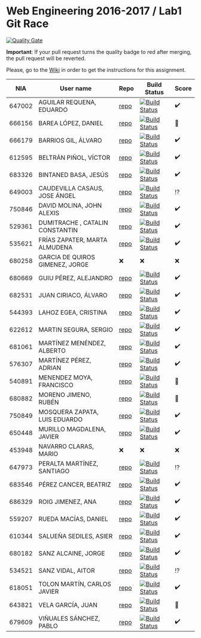 # Web Engineering 2016-2017 / Lab1 Git Race
[![Quality Gate](https://sonarqube.com/api/badges/gate?key=lab1-git-race)](https://sonarqube.com/dashboard/index/lab1-git-race)

**Important**: If your pull request turns the quality badge to red after merging, the pull request will be reverted.


Please, go to the [Wiki](https://github.com/UNIZAR-30246-WebEngineering/lab1-git-race/wiki) in order to get the instructions for this assignment.


NIA    | User name | Repo | Build Status | Score
-------|-----------|------|--------------|--------
647002 | AGUILAR REQUENA, EDUARDO | [repo](https://github.com/McGredu/lab1-git-race) | [![Build Status](https://travis-ci.org/McGredu/lab1-git-race.svg)](https://travis-ci.org/McGredu/lab1-git-race) | :heavy_check_mark:
666156 | BAREA LÓPEZ, DANIEL | [repo](https://github.com/dbarelop/lab1-git-race) | [![Build Status](https://travis-ci.org/dbarelop/lab1-git-race.svg)](https://travis-ci.org/dbarelop/lab1-git-race) | :gift:
666179 | BARRIOS GIL, ÁLVARO | [repo](https://github.com/deerter/lab1-git-race) | [![Build Status](https://travis-ci.org/deerter/lab1-git-race.svg)](https://travis-ci.org/deerter/lab1-git-race) | :heavy_check_mark:
612595 | BELTRÁN PIÑOL, VÍCTOR | [repo](https://github.com/Victorbp09/lab1-git-race) | [![Build Status](https://travis-ci.org/Victorbp09/lab1-git-race.svg)](https://travis-ci.org/Victorbp09/lab1-git-race) | :heavy_check_mark:
683326 | BINTANED BASA, JESÚS | [repo](https://github.com/jebiba95/lab1-git-race) | [![Build Status](https://travis-ci.org/jebiba95/lab1-git-race.svg)](https://travis-ci.org/jebiba95/lab1-git-race) | :heavy_check_mark:
649003 | CAUDEVILLA CASAUS, JOSE ÁNGEL | [repo](https://github.com/josnick/lab1-git-race) | [![Build Status](https://travis-ci.org/josnick/lab1-git-race.svg)](https://travis-ci.org/josnick/lab1-git-race) | :interrobang:
750846 | DAVID MOLINA, JOHN ALEXIS | [repo](https://github.com/luisemz/lab1-git-race) | [![Build Status](https://travis-ci.org/luisemz/lab1-git-race.svg)](https://travis-ci.org/luisemz/lab1-git-race) | :heavy_check_mark:
529361 | DUMITRACHE , CATALIN  CONSTANTIN | [repo](https://github.com/catalindumitrache76/lab1-git-race) | [![Build Status](https://travis-ci.org/catalindumitrache76/lab1-git-race.svg)](https://travis-ci.org/catalindumitrache76/lab1-git-race) | :heavy_check_mark:
535621 | FRÍAS ZAPATER, MARTA ALMUDENA | [repo](https://github.com/martafr/lab1-git-race) | [![Build Status](https://travis-ci.org/martafr/lab1-git-race.svg)](https://travis-ci.org/martafr/lab1-git-race) | :heavy_check_mark:
680258 | GARCIA DE QUIROS GIMENEZ, JORGE | :x: | :x: | :x:
680669 | GUIU PÉREZ, ALEJANDRO | [repo](https://github.com/aguiu/lab1-git-race) | [![Build Status](https://travis-ci.org/aguiu/lab1-git-race.svg)](https://travis-ci.org/aguiu/lab1-git-race) | :heavy_check_mark:
682531 | JUAN CIRIACO, ÁLVARO | [repo](https://github.com/aJuanCiri/lab1-git-race) | [![Build Status](https://travis-ci.org/aJuanCiri/lab1-git-race.svg)](https://travis-ci.org/aJuanCiri/lab1-git-race) | :heavy_check_mark:
544393 | LAHOZ EGEA, CRISTINA | [repo](https://github.com/cristinalahoz/lab1-git-race) | [![Build Status](https://travis-ci.org/cristinalahoz/lab1-git-race.svg)](https://travis-ci.org/cristinalahoz/lab1-git-race) | :heavy_check_mark:
622612 | MARTIN SEGURA, SERGIO | [repo](https://github.com/SureSRM/lab1-git-race) | [![Build Status](https://travis-ci.org/SureSRM/lab1-git-race.svg)](https://travis-ci.org/SureSRM/lab1-git-race) | :heavy_check_mark:
681061 | MARTÍNEZ MENÉNDEZ, ALBERTO | [repo](https://github.com/Belberus/lab1-git-race) | [![Build Status](https://travis-ci.org/Belberus/lab1-git-race.svg)](https://travis-ci.org/Belberus/lab1-git-race) | :heavy_check_mark:
576307 | MARTÍNEZ PÉREZ, ADRIAN | [repo](https://github.com/Electryk/lab1-git-race) | [![Build Status](https://travis-ci.org/Electryk/lab1-git-race.svg)](https://travis-ci.org/Electryk/lab1-git-race) | :heavy_check_mark:
540891 | MENENDEZ MOYA, FRANCISCO | [repo](https://github.com/fmenemo/lab1-git-race) | [![Build Status](https://travis-ci.org/fmenemo/lab1-git-race.svg)](https://travis-ci.org/fmenemo/lab1-git-race) | :gift:
680882 | MORENO JIMENO, RUBÉN | [repo](https://github.com/nebur395/lab1-git-race) | [![Build Status](https://travis-ci.org/nebur395/lab1-git-race.svg)](https://travis-ci.org/nebur395/lab1-git-race) | :gift:
750849 | MOSQUERA ZAPATA, LUIS EDUARDO | [repo](https://github.com/luisemz/lab1-git-race) | [![Build Status](https://travis-ci.org/luisemz/lab1-git-race.svg)](https://travis-ci.org/luisemz/lab1-git-race) | :heavy_check_mark:
650448 | MURILLO MAGDALENA, JAVIER | [repo](https://github.com/javmurillo/lab1-git-race) | [![Build Status](https://travis-ci.org/javmurillo/lab1-git-race.svg)](https://travis-ci.org/javmurillo/lab1-git-race) | :heavy_check_mark:
453948 | NAVARRO CLARAS, MARIO | :x: | :x: | :x:
647973 | PERALTA MARTÍNEZ, SANTIAGO | [repo](https://github.com/SantiagoPeralta/lab1-git-race) | [![Build Status](https://travis-ci.org/SantiagoPeralta/lab1-git-race.svg)](https://travis-ci.org/SantiagoPeralta/lab1-git-race) | :interrobang:
683546 | PÉREZ CANCER, BEATRIZ | [repo](https://github.com/beapc18/lab1-git-race) | [![Build Status](https://travis-ci.org/beapc18/lab1-git-race.svg)](https://travis-ci.org/beapc18/lab1-git-race) | :heavy_check_mark:
686329 | ROIG JIMENEZ, ANA | [repo](https://github.com/anicacortes/lab1-git-race) | [![Build Status](https://travis-ci.org/anicacortes/lab1-git-race.svg)](https://travis-ci.org/anicacortes/lab1-git-race) | :heavy_check_mark:
559207 | RUEDA MACÍAS, DANIEL | [repo](https://github.com/danirueda/lab1-git-race) | [![Build Status](https://travis-ci.org/danirueda/lab1-git-race.svg)](https://travis-ci.org/danirueda/lab1-git-race) | :heavy_check_mark:
610344 | SALUEÑA SEDILES, ASIER | [repo](https://github.com/asierhandball/lab1-git-race) | [![Build Status](https://travis-ci.org/asierhandball/lab1-git-race.svg)](https://travis-ci.org/asierhandball/lab1-git-race) | :heavy_check_mark:
680182 | SANZ ALCAINE, JORGE | [repo](https://github.com/sanz1995/lab1-git-race) | [![Build Status](https://travis-ci.org/sanz1995/lab1-git-race.svg)](https://travis-ci.org/sanz1995/lab1-git-race) | :heavy_check_mark:
534521 | SANZ VIDAL, AITOR |[repo](https://github.com/aitorsanz/lab1-git-race) | [![Build Status](https://travis-ci.org/aitorsanz/lab1-git-race.svg)](https://travis-ci.org/aitorsanz/lab1-git-race) | :interrobang:
618051 | TOLON MARTÍN, CARLOS JAVIER | [repo](https://github.com/ctolon22/lab1-git-race) | [![Build Status](https://travis-ci.org/ctolon22/lab1-git-race.svg)](https://travis-ci.org/ctolon22/lab1-git-race) | :heavy_check_mark:
643821 | VELA GARCÍA, JUAN | [repo](https://github.com/juan-vg/lab1-git-race) | [![Build Status](https://travis-ci.org/juan-vg/lab1-git-race.svg)](https://travis-ci.org/juan-vg/lab1-git-race) | :gift:
679609 | VIÑUALES SÁNCHEZ, PABLO | [repo](https://github.com/strummerTFIU/lab1-git-race) | [![Build Status](https://travis-ci.org/strummerTFIU/lab1-git-race.svg)](https://travis-ci.org/strummerTFIU/lab1-git-race) | :heavy_check_mark:
